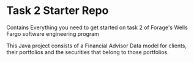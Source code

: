# Task 2 Starter Repo
Contains Everything you need to get started on task 2 of Forage's Wells Fargo software engineering program

This Java project consists of a Financial Advisor Data model for clients, their portfolios and the securities that belong to those portfolios.
